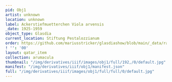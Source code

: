 ```yaml
---
pid: Obj1
artist: unknown
location: unknown
label: Ackerstiefmuetterchen Viola arvensis
_date: 1925-1959
object_type: Glasdia
current_location: Stiftung Pestalozzianum
order: https://github.com/mariusstricker/glasdiashow/blob/main/_data/raw_images/glasdia/obj1.jpg
! '': '00'
layout: qatar_item
collection: arumacula
thumbnail: "/img/derivatives/iiif/images/obj1/full/192,/0/default.jpg"
manifest: "/img/derivatives/iiif/obj1/manifest.json"
full: "/img/derivatives/iiif/images/obj1/full/full/0/default.jpg"
---
```

